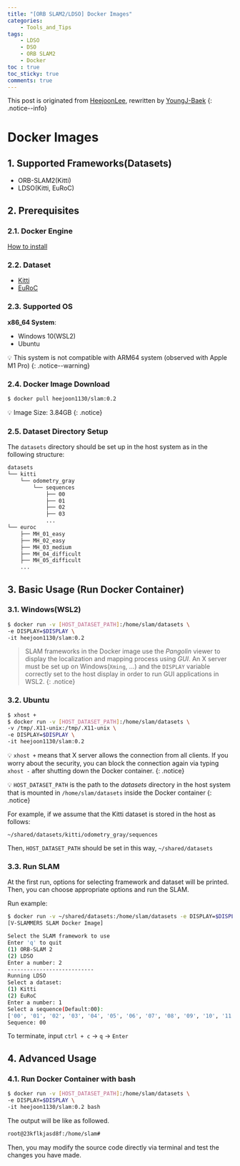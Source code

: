 ```yaml
---
title: "[ORB SLAM2/LDSO] Docker Images"
categories:
    - Tools_and_Tips
tags:
    - LDSO
    - DSO
    - ORB SLAM2
    - Docker
toc : true
toc_sticky: true
comments: true
---
```

This post is originated from [HeejoonLee](https://github.com/HeejoonLee), rewritten by [YoungJ-Baek](https://github.com/YoungJ-Baek)
{: .notice--info}

# Docker Images
## 1. Supported Frameworks(Datasets)
- ORB-SLAM2(Kitti)
- LDSO(Kitti, EuRoC)

## 2. Prerequisites
### 2.1. Docker Engine
[How to install](https://docs.docker.com/engine/install/)

### 2.2. Dataset
- [Kitti](https://www.cvlibs.net/datasets/kitti/eval_odometry.php)
- [EuRoC](https://projects.asl.ethz.ch/datasets/doku.php?id=kmavvisualinertialdatasets#downloads)

### 2.3. Supported OS
**x86_64 System**:
- Windows 10(WSL2)
- Ubuntu

💡 This system is not compatible with ARM64 system (observed with Apple M1 Pro)
{: .notice--warning}

### 2.4. Docker Image Download

```bash
$ docker pull heejoon1130/slam:0.2
```
💡 Image Size: 3.84GB
{: .notice}

### 2.5. Dataset Directory Setup
The `datasets` directory should be set up in the host system as in the following structure:

```bash
datasets
└── kitti
    └── odometry_gray
        └── sequences
            ├── 00
            ├── 01
            ├── 02
            ├── 03
            ...
└── euroc
    ├── MH_01_easy
    ├── MH_02_easy
    ├── MH_03_medium
    ├── MH_04_difficult
    ├── MH_05_difficult
    ...
```

## 3. Basic Usage (Run Docker Container)
### 3.1. Windows(WSL2)
```bash
$ docker run -v [HOST_DATASET_PATH]:/home/slam/datasets \
-e DISPLAY=$DISPLAY \
-it heejoon1130/slam:0.2
```

> SLAM frameworks in the Docker image use the *Pangolin* viewer to display the localization and mapping process using *GUI*. An X server must be set up on Windows(`Xming`, ...) and the `DISPLAY` variable correctly set to the host display in order to run GUI applications in WSL2.
{: .notice}

### 3.2. Ubuntu
```bash
$ xhost +
$ docker run -v [HOST_DATASET_PATH]:/home/slam/datasets \
-v /tmp/.X11-unix:/tmp/.X11-unix \
-e DISPLAY=$DISPLAY \
-it heejoon1130/slam:0.2
```

💡 `xhost +` means that X server allows the connection from all clients. If you worry about the security, you can block the connection again via typing `xhost -` after shutting down the Docker container.
{: .notice}

💡 `HOST_DATASET_PATH` is the path to the *datasets* directory in the host system that is mounted in `/home/slam/datasets` inside the Docker container
{: .notice}

<div class="notice" markdown="1">
For example, if we assume that the Kitti dataset is stored in the host as follows:

`~/shared/datasets/kitti/odometry_gray/sequences`

Then, `HOST_DATASET_PATH` should be set in this way, `~/shared/datasets`
</div>

### 3.3. Run SLAM
At the first run, options for selecting framework and dataset will be printed. Then, you can choose appropriate options and run the SLAM.

Run example:
```bash
$ docker run -v ~/shared/datasets:/home/slam/datasets -e DISPLAY=$DISPLAY -it heejoon1130/slam:0.2
[V-SLAMMERS SLAM Docker Image]

Select the SLAM framework to use
Enter 'q' to quit
(1) ORB-SLAM 2
(2) LDSO
Enter a number: 2
---------------------------
Running LDSO
Select a dataset:
(1) Kitti
(2) EuRoC
Enter a number: 1
Select a sequence(Default:00):
['00', '01', '02', '03', '04', '05', '06', '07', '08', '09', '10', '11', '12', '13', '14', '15', '16', '17', '18', '19', '20', '21']
Sequence: 00
```

To terminate, input `ctrl + c` → `q` → `Enter`

## 4. Advanced Usage
### 4.1. Run Docker Container with bash

```bash
$ docker run -v [HOST_DATASET_PATH]:/home/slam/datasets \
-e DISPLAY=$DISPLAY \
-it heejoon1130/slam:0.2 bash
```

The output will be like as followed.
```bash
root@23kflkjasd8f:/home/slam#
```

Then, you may modify the source code directly via terminal and test the changes you have made.
